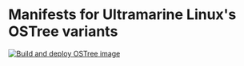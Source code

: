 # Manifests for Ultramarine Linux's OSTree variants

[![Build and deploy OSTree image](https://github.com/Ultramarine-Linux/ostree-config/actions/workflows/ostree.yml/badge.svg)](https://github.com/Ultramarine-Linux/ostree-config/actions/workflows/ostree.yml)